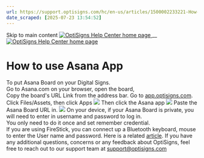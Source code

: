 ```yaml
---
url: https://support.optisigns.com/hc/en-us/articles/1500002233221-How-to-use-Asana-App
date_scraped: [2025-07-23 13:54:52]
---
```


Skip to main content
[ ![OptiSigns Help Center home page](/hc/theming_assets/01HZKNYSEQ6GRC01C0J27PZ3RC) ](/hc/en-us "Home")
__
[ ![OptiSigns Help Center home page](/hc/theming_assets/01HZKNYSEQ6GRC01C0J27PZ3RC) ](/hc/en-us "Home")
#  How to use Asana App 
To put Asana Board on your Digital Signs.  
Go to Asana.com on your browser, open the board,  
Copy the board's URL Link from the address bar.
Go to [app.optisigns.com](https://app.optisigns.com/).
Click Files/Assets, then click Apps
[![](/hc/article_attachments/360103208053)](/hc/article_attachments/360103208053)
Then click the Asana app
[![](/hc/article_attachments/1500002147342)](/hc/article_attachments/1500002147342)
Paste the Asana Board URL in.
[![](/hc/article_attachments/360101039534)](/hc/article_attachments/360101039534)
On your device, if your Asana Board is private, you will need to enter in username and password to log in.  
You only need to do it once and set remember credential.  
If you are using FireStick, you can connect up a Bluetooth keyboard, mouse to enter the User name and password. Here is a related [article](https://support.optisigns.com/hc/en-us/articles/360037391854-How-to-display-content-inside-websites-that-require-login-).
If you have any additional questions, concerns or any feedback about OptiSigns, feel free to reach out to our support team at [support@optisigns.com](mailto:support@optisigns.com)
